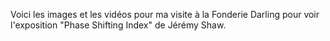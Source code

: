 Voici les images et les vidéos pour ma visite à la Fonderie Darling pour voir l'exposition "Phase Shifting Index" de Jérémy Shaw.
